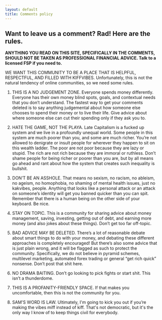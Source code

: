 ```yaml
---
layout: default
title: Comments policy
---
```


## Want to leave us a comment? Rad! Here are the rules.

**ANYTHING YOU READ ON THIS SITE, SPECIFICALLY IN THE COMMENTS, SHOULD NOT BE TAKEN AS PROFESSIONAL FINANCIAL ADVICE. Talk to a licensed FSP if you need to.**

WE WANT THIS COMMUNITY TO BE A PLACE THAT IS HELPFUL, RESPECTFUL, AND FILLED WITH KIFFVIBES. Unfortunately, this is not the natural tendency of online communities, so we need some rules.

1. THIS IS A NO JUDGEMENT ZONE. Everyone spends money differently. Everyone has their own money blind spots, goals, and contextual needs that you don’t understand. The fastest way to get your comments deleted is to say anything judgemental about how someone else chooses to spend their money or to live their life. Give advice about where someone else can cut their spending only if they ask you to.

2. HATE THE GAME, NOT THE PLAYA. Late Capitalism is a fucked up system and we live in a profoundly unequal world. Some people in this system are much poorer than you, and some are much richer. You’re not allowed to denigrate or insult people for wherever they happen to sit on this wealth ladder. The poor are not poor because they are lazy or stupid. The rich are not rich because they are immoral or ruthless. Don’t shame people for being richer or poorer than you are, but by all means go ahead and rant about how the system that creates such inequality is bullshit.

3. DON’T BE AN ASSHOLE. That means no sexism, no racism, no ableism, no ageism, no homophobia, no shaming of mental health issues, just no kakvibes, people. Anything that looks like a personal attack or an attack on someone’s identity will get you banned quicker than you can spit. Remember that there is a human being on the other side of your keyboard. Be nice.

4. STAY ON TOPIC. This is a community for sharing advice about money management, saving, investing, getting out of debt, and earning more money (and also jokes about these things). Don’t get too far off-topic.

5. BAD ADVICE MAY BE DELETED. There’s a lot of reasonable debate about smart things to do with your money, and debating these different approaches is completely encouraged! But there’s also some advice that is just plain wrong, and it will be flagged as such to protect the community. Specifically, we do not believe in pyramid schemes, multilevel marketing, automated forex trading or general “get rich quick” nonsense. Don’t post that shit here.

6. NO DRAMA BAITING. Don’t go looking to pick fights or start shit. This isn’t a thunderdome.

7. THIS IS A PROFANITY-FRIENDLY SPACE. If that makes you uncomfortable, then this is not the community for you.

8. SAM'S WORD IS LAW. Ultimately, I'm going to kick you out if you’re making the vibes miff instead of kiff. That's not democratic, but it's the only way I know of to keep things civil for everybody.
